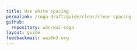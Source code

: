 ```yaml
---
title: Use white spacing
permalink: /coga-draft/guide/clear/clear-spacing
github:
  repository: w3c/wai-coga
layout: guide
feedbackmail: wai@w3.org
---
```

